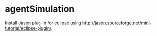 # agentSimulation

Install Jason plug-in for eclipse using http://jason.sourceforge.net/mini-tutorial/eclipse-plugin/.